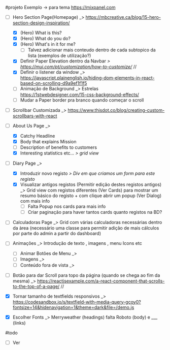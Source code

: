 #projeto
Exemplo -> para tema https://mixpanel.com
- [ ] Hero Section Page(Homepage) _>  https://mbcreative.ca/blog/15-hero-section-design-inspiration/
	- [x] (Hero) What is this?
	- [x] (Hero) What do you do?
	- [x] (Hero) What's in it for me?
		- [ ] Talvez adicionar mais conteudo dentro de cada subtopico da lista (exemplos de utilização?)
	- [x] Definir Paper Elevation dentro da Navbar _>  https://mui.com/pt/customization/how-to-customize/_ //
	- [x] Definir o listener da window _> https://javascript.plainenglish.io/hiding-dom-elements-in-react-based-on-scrolling-d9a9ef1f1f5
	- [ ] Animação de Background _> Estrelas https://1stwebdesigner.com/15-css-background-effects/
	- [ ] Mudar a Paper border pra branco quando começar o scroll
- [ ] Scrollbar Customizada _> https://www.thisdot.co/blog/creating-custom-scrollbars-with-react
- [ ] About Us Page _> 
	- [x] Catchy Headline
	- [x] Body that explains Mission
	- [ ] Description of benefits to customers
	- [x] Interesting statistics etc... _> grid view_
- [ ] Diary Page _> 
	- [x] Introduzir novo registo _> Div em que criamos um form para este registo_
	- [x] Visualizar antigos registos (Permitir edição destes registos antigos) _> Grid view com registos diferentes (Ver Cards) para mostrar um resumo básico do registo + com clique abrir um popup (Ver Dialog) com mais info
		- [ ] Falta Popup nos cards para mais info
		- [ ] Criar paginação para haver tantos cards quanto registos na BD?
- [ ] Calculadoras Page _> Grid com várias calculadoras necessárias dentro da àrea (necessário uma classe para permitir adição de mais cálculos por parte do admin a partir do dashboard)
- [ ] Animações  _> Introdução de texto , imagens , menu Icons etc
	- [ ] Animar Botões de Menu _> 
	- [ ] Imagens  _> 
	- [ ] Conteúdo fora de vista _>  
- [ ] Botão para dar Scroll para topo da página (quando se chega ao fim da mesma)  _>  https://reactjsexample.com/a-react-component-that-scrolls-to-the-top-of-a-page/ // 
- [x] Tornar tamanho de textfields responsivos _> https://codesandbox.io/s/textfield-with-media-query-gcoy0?fontsize=14&hidenavigation=1&theme=dark&file=/demo.js
- [x] Escolher Fonts _> Merryweather (headings) falta  Roboto (body) e ___ (links) 


#todo
- [ ] Ver 
